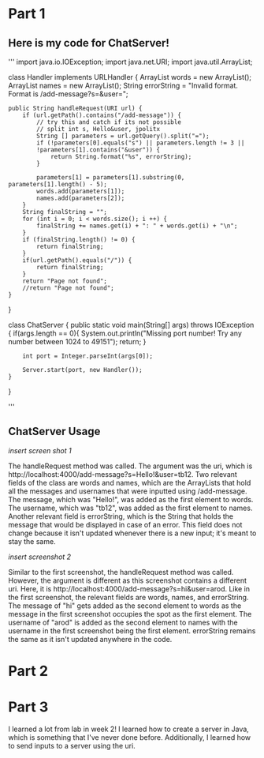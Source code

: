 # Part 1
## Here is my code for ChatServer!

'''
import java.io.IOException;
import java.net.URI;
import java.util.ArrayList; 

class Handler implements URLHandler {
    ArrayList<String> words = new ArrayList<String>();
    ArrayList<String> names = new ArrayList<String>();
    String errorString = 
    "Invalid format. Format is /add-message?s=<string>&user=<string>";

    public String handleRequest(URI url) {
        if (url.getPath().contains("/add-message")) {
            // try this and catch if its not possible
            // split int s, Hello&user, jpolitx
            String [] parameters = url.getQuery().split("=");
            if (!parameters[0].equals("s") || parameters.length != 3 || 
            !parameters[1].contains("&user")) {
                return String.format("%s", errorString);
            }
            
            parameters[1] = parameters[1].substring(0, parameters[1].length() - 5);
            words.add(parameters[1]);
            names.add(parameters[2]);
        }
        String finalString = "";
        for (int i = 0; i < words.size(); i ++) {
            finalString += names.get(i) + ": " + words.get(i) + "\n";
        }
        if (finalString.length() != 0) {
            return finalString;
        }
        if(url.getPath().equals("/")) {
            return finalString;
        }
        return "Page not found";
        //return "Page not found";
    }
}

class ChatServer {
    public static void main(String[] args) throws IOException {
        if(args.length == 0){
            System.out.println("Missing port number! Try any number between 1024 to 49151");
            return;
        }

        int port = Integer.parseInt(args[0]);

        Server.start(port, new Handler());
    }
}

'''

## ChatServer Usage

*insert screen shot 1*

The handleRequest method was called. The argument was the uri, which is http://localhost:4000/add-message?s=Hello!&user=tb12. Two relevant fields of the class are words and names, which are the ArrayLists that hold all the messages and usernames that were inputted using /add-message. The message, which was "Hello!", was added as the first element to words. The username, which was "tb12", was added as the first element to names. Another relevant field is errorString, which is the String that holds the message that would be displayed in case of an error. This field does not change because it isn't updated whenever there is a new input; it's meant to stay the same. 

*insert screenshot 2*

Similar to the first screenshot, the handleRequest method was called. However, the argument is different as this screenshot contains a different uri. Here, it is http://localhost:4000/add-message?s=hi&user=arod. Like in the first screenshot, the relevant fields are words, names, and errorString. The message of "hi" gets added as the second element to words as the message in the first screenshot occupies the spot as the first element. The username of "arod" is added as the second element to names with the username in the first screenshot being the first element. errorString remains the same as it isn't updated anywhere in the code.

# Part 2

# Part 3
I learned a lot from lab in week 2! I learned how to create a server in Java, which is something that I've never done before. Additionally, I learned how to send inputs to a server using the uri.
